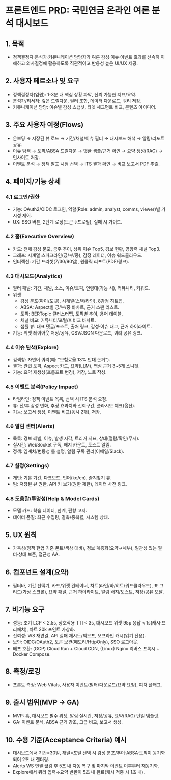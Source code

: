 # 프론트엔드 PRD: 국민연금 온라인 여론 분석 대시보드

## 1. 목적
- 정책결정자·분석가·커뮤니케이션 담당자가 여론 감성·이슈·이벤트 효과를 신속히 이해하고 의사결정에 활용하도록 직관적이고 반응성 높은 UI/UX 제공.

## 2. 사용자 페르소나 및 요구
- 정책결정자(임원): 1-3분 내 핵심 상황 파악, 신뢰 가능한 지표/요약.
- 분석가/리서처: 깊은 드릴다운, 필터 조합, 데이터 다운로드, 쿼리 저장.
- 커뮤니케이션 담당: 이슈별 감성 스냅샷, 타겟 세그먼트 비교, 콘텐츠 아이디어.

## 3. 주요 사용자 여정(Flows)
- 온보딩 → 저장된 뷰 로드 → 기간/채널/이슈 필터 → 대시보드 해석 → 알림/리포트 공유.
- 이슈 탐색 → 토픽/ABSA 드릴다운 → 댓글 샘플/근거 확인 → 요약 생성(RAG) → 인사이트 저장.
- 이벤트 분석 → 정책 발표 시점 선택 → ITS 결과 확인 → 비교 보고서 PDF 추출.

## 4. 페이지/기능 상세

### 4.1 로그인/권한
- 기능: OAuth2/OIDC 로그인, 역할(Role: admin, analyst, comms, viewer)별 가시성 제어.
- UX: SSO 버튼, 2단계 로딩(토큰→프로필), 실패 시 가이드.

### 4.2 홈(Executive Overview)
- 카드: 전체 감성 분포, 금주 추이, 상위 이슈 Top5, 경보 현황, 영향력 채널 Top3.
- 그래프: 시계열 스파크라인(긍/부/중), 감정 레이더, 이슈 워드클라우드.
- 인터랙션: 기간 프리셋(7/30/90일), 원클릭 리포트(PDF/링크).

### 4.3 대시보드(Analytics)
- 필터 패널: 기간, 채널, 소스, 이슈/토픽, 연령대(가능 시), 커뮤니티, 키워드.
- 위젯
  - 감성 분포(파이/도넛), 시계열(스택/라인), 8감정 히트맵.
  - ABSA: Aspect별 긍/부/중 바차트, 근거 스팬 리스트.
  - 토픽: BERTopic 클러스터맵, 토픽별 추이, 용어 테이블.
  - 채널 비교: 커뮤니티/포털/X 비교 바차트.
  - 샘플 뷰: 대표 댓글/포스트, 출처 링크, 감성·이슈 태그, 근거 하이라이트.
- 기능: 위젯 레이아웃 저장/공유, CSV/JSON 다운로드, 쿼리 공유 링크.

### 4.4 이슈 탐색(Explore)
- 검색창: 자연어 쿼리(예: "보험료율 13% 반대 논거").
- 결과: 관련 토픽, Aspect 카드, 요약(LLM), 핵심 근거 3~5개 스니펫.
- 기능: 요약 재생성(프롬프트 변경), 저장, 노트 작성.

### 4.5 이벤트 분석(Policy Impact)
- 타임라인: 정책 이벤트 목록, 선택 시 ITS 분석 요청.
- 뷰: 전/후 감성 변화, 추정 효과치와 신뢰구간, 플라시보 체크(옵션).
- 기능: 보고서 생성, 이벤트 비교(동시 2개), 저장.

### 4.6 알림 센터(Alerts)
- 목록: 경보 레벨, 이슈, 발생 시각, 트리거 지표, 상태(열람/확인/무시).
- 실시간: WebSocket 구독, 배지 카운트, 토스트 알림.
- 정책: 임계치/변동성 룰 설명, 알림 구독 관리(이메일/Slack).

### 4.7 설정(Settings)
- 개인: 기본 기간, 다크모드, 언어(ko/en), 즐겨찾기 뷰.
- 팀: 저장된 뷰 권한, API 키 보기(권한 제한), 데이터 사전 링크.

### 4.8 도움말/투명성(Help & Model Cards)
- 모델 카드: 학습 데이터, 한계, 편향 고지.
- 데이터 품질: 최근 수집량, 결측/중복률, 시스템 상태.

## 5. UX 원칙
- 가독성(정책 현업 기준 폰트/색상 대비), 정보 계층화(요약→세부), 일관성 있는 필터·상태 보존, 접근성 AA.

## 6. 컴포넌트 설계(요약)
- 필터바, 기간 선택기, 카드/위젯 컨테이너, 차트(라인/바/히트/워드클라우드), 표 그리드(가상 스크롤), 요약 패널, 근거 하이라이트, 알림 배지/토스트, 저장/공유 모달.

## 7. 비기능 요구
- 성능: 초기 LCP < 2.5s, 상호작용 TTI < 3s, 대시보드 위젯 95p 응답 < 1s(캐시·프리페치), 차트 20k 포인트 가상화.
- 신뢰성: WS 재연결, API 실패 재시도/백오프, 오프라인 캐시(읽기 전용).
- 보안: OIDC/OAuth2, 토큰 보관(메모리/HttpOnly), SSO 로그아웃.
- 배포 호환: (GCP) Cloud Run + Cloud CDN, (Linux) Nginx 리버스 프록시 + Docker Compose.

## 8. 측정/로깅
- 프론트 측정: Web Vitals, 사용자 이벤트(필터/다운로드/요약 요청), 피처 플래그.

## 9. 출시 범위(MVP → GA)
- MVP: 홈, 대시보드 필수 위젯, 알림 실시간, 저장/공유, 요약(RAG) 단일 템플릿.
- GA: 이벤트 분석, ABSA 근거 강조, 고급 비교, 보고서 생성.

## 10. 수용 기준(Acceptance Criteria) 예시
- 대시보드에서 기간=30일, 채널=포털 선택 시 감성 분포/추이·ABSA·토픽이 동기화되어 2초 내 렌더링.
- Alerts WS 연결 끊김 후 5초 내 자동 복구 및 마지막 이벤트 이후부터 재동기화.
- Explore에서 쿼리 입력→요약 반환이 5초 내 완료(캐시 적중 시 1초 내).
